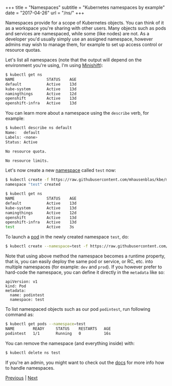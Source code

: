+++
title = "Namespaces"
subtitle = "Kubernetes namespaces by example"
date = "2017-04-26"
url = "/ns/"
+++

Namespaces provide for a scope of Kubernetes objects. You can think of it
as a workspace you're sharing with other users. Many objects such as pods and
services are namespaced, while some (like nodes) are not. As a developer you'd
usually simply use an assigned namespace, however admins may wish to manage them,
for example to set up access control or resource quotas.

Let's list all namespaces (note that the output will depend on the environment
you're using, I'm using [Minishift](/diy/)):

```bash
$ kubectl get ns
NAME              STATUS    AGE
default           Active    13d
kube-system       Active    13d
namingthings      Active    12d
openshift         Active    13d
openshift-infra   Active    13d
```

You can learn more about a namespace using the `describe` verb, for example:

```bash
$ kubectl describe ns default
Name:   default
Labels: <none>
Status: Active

No resource quota.

No resource limits.
```

Let's now create a new [namespace](https://github.com/mhausenblas/kbe/blob/master/specs/ns/ns.yaml)
called `test` now:

```bash
$ kubectl create -f https://raw.githubusercontent.com/mhausenblas/kbe/master/specs/ns/ns.yaml
namespace "test" created

$ kubectl get ns
NAME              STATUS    AGE
default           Active    13d
kube-system       Active    13d
namingthings      Active    12d
openshift         Active    13d
openshift-infra   Active    13d
test              Active    3s
```

To launch a [pod](https://github.com/mhausenblas/kbe/blob/master/specs/ns/pod.yaml) in
the newly created namespace `test`, do:

```bash
$ kubectl create --namespace=test -f https://raw.githubusercontent.com/mhausenblas/kbe/master/specs/ns/pod.yaml
```

Note that using above method the namespace becomes a runtime property, that is,
you can easily deploy the same pod or service, or RC, etc. into multiple
namespaces (for example: `dev` and `prod`). If you however prefer to hard-code the
namespace, you can define it directly in the `metadata` like so:

```
apiVersion: v1
kind: Pod
metadata:
  name: podintest
  namespace: test
```

To list namespaced objects such as our pod `podintest`, run following command as:

```bash
$ kubectl get pods --namespace=test
NAME        READY     STATUS    RESTARTS   AGE
podintest   1/1       Running   0          16s
```

You can remove the namespace (and everything inside) with:

```bash
$ kubectl delete ns test
```

If you're an admin, you might want to check out the [docs](https://kubernetes.io/docs/tasks/administer-cluster/namespaces/)
for more info how to handle namespaces.

[Previous](/envs) | [Next](/volumes)
